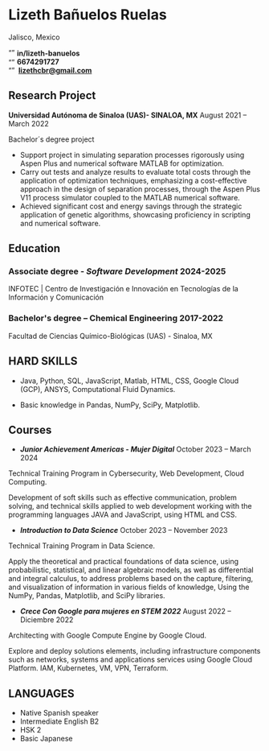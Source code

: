 
# Lizeth Bañuelos Ruelas 
Jalisco, Mexico   

<img src="https://cdn.worldvectorlogo.com/logos/linkedin-icon-2.svg" alt= “” width="13" height="15">  **in/lizeth-banuelos**   
<img src="https://media.istockphoto.com/id/1130588880/es/vector/icono-de-tel%C3%A9fono-negro-sobre-fondo-blanco-ilustraci%C3%B3n-de-vector.jpg?s=1024x1024&w=is&k=20&c=nto_G8QWHoAd45MgTe7EKS6JHKxQq2PlOFqU0Q08ekc=" alt= “” width="13" height="13"> **6674291727**    
<img src="https://cdn4.iconfinder.com/data/icons/social-media-logos-6/512/112-gmail_email_mail-512.png" alt= “” width="16" height="14">   **lizethcbr@gmail.com**


## Research Project
**Universidad Autónoma de Sinaloa (UAS)- SINALOA, MX** August 2021 – March 2022

Bachelor´s degree project

- Support project in simulating separation processes rigorously using Aspen Plus and numerical software MATLAB for optimization.
- Carry out tests and analyze results to evaluate total costs through the application of optimization techniques, emphasizing a cost-effective approach in the design of separation processes, through the Aspen Plus V11 process simulator coupled to the MATLAB numerical software.
- Achieved significant cost and energy savings through the strategic application of genetic algorithms, showcasing proficiency in scripting and numerical software.

## Education 
### Associate degree - **_Software Development_**                  2024-2025
INFOTEC | Centro de Investigación e Innovación en Tecnologías de la Información y Comunicación

### Bachelor's degree – Chemical Engineering                      2017-2022 
Facultad de Ciencias Químico-Biológicas (UAS) - Sinaloa, MX

## HARD SKILLS
+ Java, Python, SQL, JavaScript, Matlab, HTML, CSS, Google Cloud (GCP), ANSYS, Computational Fluid Dynamics.

+ Basic knowledge in Pandas, NumPy, SciPy, Matplotlib.

## Courses 
- **_Junior Achievement Americas - Mujer Digital_**  October 2023 – March 2024

Technical Training Program in Cybersecurity, Web Development, Cloud Computing.

Development of soft skills such as effective communication, problem solving, and technical skills applied to web development working with the programming languages JAVA and JavaScript, using HTML and CSS.

- **_Introduction to Data Science_** October 2023 – November 2023

Technical Training Program in Data Science.

Apply the theoretical and practical foundations of data science, using probabilistic, statistical, and linear algebraic models, as well as differential and integral calculus, to address problems based on the capture, filtering, and visualization of information in various fields of knowledge, Using the NumPy, Pandas, Matplotlib, and SciPy libraries.
- **_Crece Con Google para mujeres en STEM 2022_**   August 2022 – Diciembre 2022

Architecting with Google Compute Engine by Google Cloud.

Explore and deploy solutions elements, including infrastructure components such as networks, systems and applications services using Google Cloud Platform. IAM, Kubernetes, VM, VPN, Terraform.

## LANGUAGES
- Native Spanish speaker
- Intermediate English B2
- HSK 2 
- Basic Japanese



